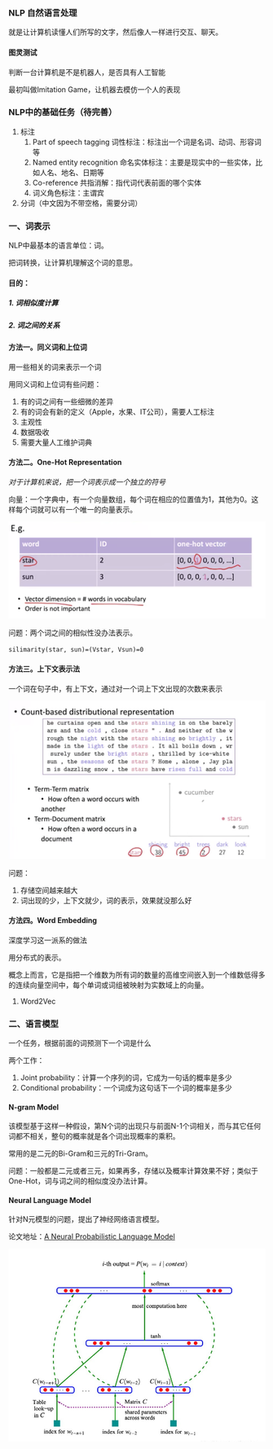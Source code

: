 ### NLP 自然语言处理

就是让计算机读懂人们所写的文字，然后像人一样进行交互、聊天。



#### 图灵测试

判断一台计算机是不是机器人，是否具有人工智能

最初叫做Imitation Game，让机器去模仿一个人的表现



### NLP中的基础任务（待完善）

1. 标注
   1. Part of speech tagging 词性标注：标注出一个词是名词、动词、形容词等
   2. Named entity recognition 命名实体标注：主要是现实中的一些实体，比如人名、地名、日期等
   3. Co-reference 共指消解：指代词代表前面的哪个实体
   4. 词义角色标注：主谓宾
2. 分词（中文因为不带空格，需要分词）



### 一、词表示

NLP中最基本的语言单位：词。

把词转换，让计算机理解这个词的意思。

#### 目的：

##### 1. 词相似度计算
##### 2. 词之间的关系



#### 方法一。同义词和上位词

用一些相关的词来表示一个词

用同义词和上位词有些问题：

1. 有的词之间有一些细微的差异
2. 有的词会有新的定义（Apple，水果、IT公司），需要人工标注
3. 主观性
4. 数据吸收
5. 需要大量人工维护词典





#### 方法二。One-Hot Representation

*对于计算机来说，把一个词表示成一个独立的符号*

向量：一个字典中，有一个向量数组，每个词在相应的位置值为1，其他为0。这样每个词就可以有一个唯一的向量表示。

![image-20230807174204000](/images/image-20230807174204000.png)

问题：两个词之间的相似性没办法表示。

`silimarity(star, sun)=(Vstar, Vsun)=0`



#### 方法三。上下文表示法
一个词在句子中，有上下文，通过对一个词上下文出现的次数来表示

![image-20230807180001479](/images/image-20230807180001479.png)

问题：

1. 存储空间越来越大
2. 词出现的少，上下文就少，词的表示，效果就没那么好



#### 方法四。Word Embedding

深度学习这一派系的做法

用分布式的表示。

概念上而言，它是指把一个维数为所有词的数量的高维空间嵌入到一个维数低得多的连续向量空间中，每个单词或词组被映射为实数域上的向量。

1. Word2Vec





### 二、语言模型

一个任务，根据前面的词预测下一个词是什么

两个工作：

1. Joint probability：计算一个序列的词，它成为一句话的概率是多少
2. Conditional probability：一个词成为这句话下一个词的概率是多少



#### N-gram Model

该模型基于这样一种假设，第N个词的出现只与前面N-1个词相关，而与其它任何词都不相关，整句的概率就是各个词出现概率的乘积。

常用的是二元的Bi-Gram和三元的Tri-Gram。

问题：一般都是二元或者三元，如果再多，存储以及概率计算效果不好；类似于One-Hot，词与词之间的相似度没办法计算。



#### Neural Language Model

针对N元模型的问题，提出了神经网络语言模型。

论文地址：[A Neural Probabilistic Language Model](https://www.jmlr.org/papers/volume3/bengio03a/bengio03a.pdf)

![image-20230808102406667](/images/image-20230808102406667.png)


